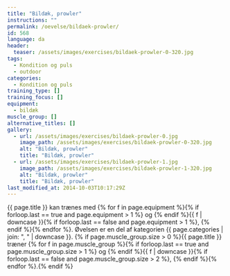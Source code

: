 ```yaml
---
title: "Bildæk, prowler"
instructions: ""
permalink: /oevelse/bildaek-prowler/
id: 568
language: da
header:
  teaser: /assets/images/exercises/bildaek-prowler-0-320.jpg
tags:
  - Kondition og puls
  - outdoor
categories:
  - Kondition og puls
training_type: []
training_focus: []
equipment:
  - bildæk
muscle_group: []
alternative_titles: []
gallery:
  - url: /assets/images/exercises/bildaek-prowler-0.jpg
    image_path: /assets/images/exercises/bildaek-prowler-0-320.jpg
    alt: "Bildæk, prowler"
    title: "Bildæk, prowler"
  - url: /assets/images/exercises/bildaek-prowler-1.jpg
    image_path: /assets/images/exercises/bildaek-prowler-1-320.jpg
    alt: "Bildæk, prowler"
    title: "Bildæk, prowler"
last_modified_at: 2014-10-03T10:17:29Z
---
```


{{ page.title }} kan trænes med {% for f in page.equipment %}{% if forloop.last == true and page.equipment > 1 %} og {% endif %}{{ f | downcase  }}{% if forloop.last == false and page.equipment > 1 %}, {% endif %}{% endfor %}. Øvelsen er en del af kategorien {{ page.categories | join: ", " | downcase }}. {% if page.muscle_group.size > 0 %}{{ page.title }} træner {% for f in page.muscle_group %}{% if forloop.last == true and page.muscle_group.size > 1 %} og {% endif %}{{ f | downcase }}{% if forloop.last == false and page.muscle_group.size > 2 %}, {% endif %}{% endfor %}.{% endif %}
